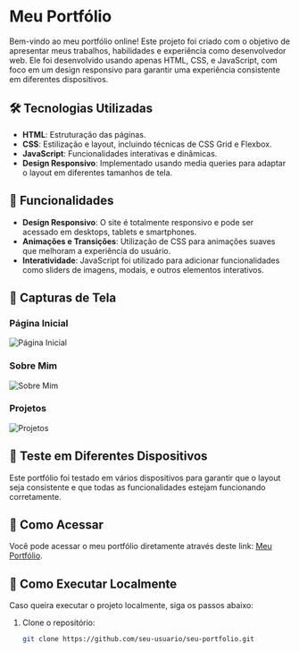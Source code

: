 # Meu Portfólio

Bem-vindo ao meu portfólio online! Este projeto foi criado com o objetivo de apresentar meus trabalhos, habilidades e experiência como desenvolvedor web. Ele foi desenvolvido usando apenas HTML, CSS, e JavaScript, com foco em um design responsivo para garantir uma experiência consistente em diferentes dispositivos.

## 🛠️ Tecnologias Utilizadas

- **HTML**: Estruturação das páginas.
- **CSS**: Estilização e layout, incluindo técnicas de CSS Grid e Flexbox.
- **JavaScript**: Funcionalidades interativas e dinâmicas.
- **Design Responsivo**: Implementado usando media queries para adaptar o layout em diferentes tamanhos de tela.

## 🌟 Funcionalidades

- **Design Responsivo**: O site é totalmente responsivo e pode ser acessado em desktops, tablets e smartphones.
- **Animações e Transições**: Utilização de CSS para animações suaves que melhoram a experiência do usuário.
- **Interatividade**: JavaScript foi utilizado para adicionar funcionalidades como sliders de imagens, modais, e outros elementos interativos.

## 📸 Capturas de Tela

### Página Inicial
![Página Inicial](./caminho/para/screenshot1.png)

### Sobre Mim
![Sobre Mim](./caminho/para/screenshot2.png)

### Projetos
![Projetos](./caminho/para/screenshot3.png)

## 📱 Teste em Diferentes Dispositivos

Este portfólio foi testado em vários dispositivos para garantir que o layout seja consistente e que todas as funcionalidades estejam funcionando corretamente. 

## 🚀 Como Acessar

Você pode acessar o meu portfólio diretamente através deste link: [Meu Portfólio](https://seu-site.com).

## 🔧 Como Executar Localmente

Caso queira executar o projeto localmente, siga os passos abaixo:

1. Clone o repositório:
   ```bash
   git clone https://github.com/seu-usuario/seu-portfolio.git

